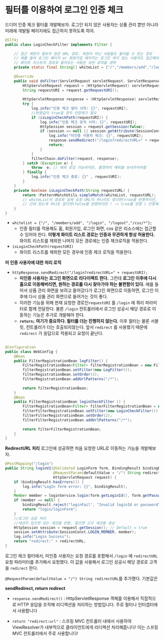# 필터를 이용하여 로그인 인증 체크
드디어 인증 체크 필터를 개발해보자. 로그인 되지 않은 사용자는 상품 관리 뿐만 아니라 미래에 개발될 페이지에도 접근하지 못하도록 하자.
```java
@Slf4j  
public class LoginCheckFilter implements Filter {  
  
    // 접근 제한이 필요치 않은 URL 경로. 회원이 아닌 사람들도 들어올 수 있는 경로  
    // 예를 들어 로그인 페이지 or 회원가입 페이지는 로그인 하지 않는 사용자도 접근해야 하므로, 화이트리스트에 추가.  
    // 화이트 리스트의 경로로 들어오는 사람은 보안 로직을 생략  
    private static final String[] whiteList = {"/","/members/add","/login","/logout","/css/*"};  
  
    @Override  
    public void doFilter(ServletRequest servletRequest, ServletResponse servletResponse, FilterChain filterChain) throws IOException, ServletException {  
        HttpServletRequest request = (HttpServletRequest) servletRequest;  
        String requestURI = request.getRequestURI();  
  
        HttpServletResponse response = (HttpServletResponse) servletResponse;  
        try {  
            log.info("인증 체크 필터 시작: {}", requestURI);  
            //반환값이 true일 경우 인증체크 필요  
            if (isLoginCheckPath(requestURI)) {  
                log.info("인증 체크 로직 시작: {}", requestURI);  
                HttpSession session = request.getSession(false);  
                if (session == null || session.getAttribute(SessionConst.LOGIN_MEMBER) == null) {  
                    log.info("미인증 사용자 체크: {}", requestURI);  
                    response.sendRedirect("/login?redirectURL=" + requestURI);  
                    return;  
                }  
            }  
            filterChain.doFilter(request, response);  
        } catch (Exception e) {  
            throw  e; // 예외 로깅 가능하지만, 톰캣까지 예외를 보내주어야함  
        } finally {  
            log.info("인증 체크 종료: {}" , requestURI);  
        }  
    }  
    private boolean isLoginCheckPath(String requestURL) {  
        return !PatternMatchUtils.simpleMatch(whiteList, requestURL);  
        // whiteList의 경로와 실제 요청 URL이 하나라도 맞다면(true를 반환하지만, ! -> false를 반환), 인증 체크 불필요  
        // 근데 맞는게 하나도 없다면(false를 반환하지만 ! -> true를 반환 ) 인증체크가 필요  
    }  
}
```
- `whitelist = {"/", "/members/add", "/login", "/logout","/css/*"};`
    - 인증 필터를 적용해도 홈, 회원가입, 로그인 화면, css 같은 리소스에는 접근할 수 있어야 한다. **이렇게 화이트 리스트 경로는 인증과 무관하게 항상 허용한다.** 화이트 리스트를 제외한 나머지 모든 경로에는 인증 체크로직을 적용한다.
- `isLoginCheckPath(requestURI)`
  - 화이트 리스트를 제외한 모든 경우에 인증 체크 로직을 적용한다.


**미 인증 사용자에 대한 처리 로직**
- `httpResponse.sendRedirect("/login?redirectURL=" + requestURI);`
    - **미인증 사용자는 로그인 화면으로 리다이렉트 한다.** 그런데 **로그인 이후에 다시 홈으로 이동해버리면, 원하는 경로를 다시 찾아가야 하는 불편함이 있다.** 예를 들어서 상품 관리 화면을 보려고 들어갔다가 로그인 화면으로 이동하면, 로그인 이후에 다시 상품 관리 화면으로 들어가는 것이 좋다.
    - 이러한 기능을 위해 현재 요청한 경로인`requestURI` 를 `/login` 에 쿼리 파라미터로 함께 전달한다. 물론 `/login` 컨트롤러에서 로그인 성공시 해당 경로로 이동하는 기능은 추가로 개발해야 한다.
    - **`return;` 여기가 중요하다. 필터를 더는 진행하지 않는다.** 이후 필터는 물론 서블릿, 컨트롤러가 더는 호출되지않는다. 앞서 `redirect` 를 사용했기 때문에 `redirect` 가 응답으로 적용되고 요청이 끝난다.

```java
  
@Configuration  
public class WebConfig {  
    @Bean  
    public FilterRegistrationBean logFilter() {  
        FilterRegistrationBean<Filter> filterRegistrationBean = new FilterRegistrationBean<>();  
        filterRegistrationBean.setFilter(new LogFilter());  
        filterRegistrationBean.setOrder(1);  
        filterRegistrationBean.addUrlPatterns("/*");  
  
        return filterRegistrationBean;  
    }  
    @Bean  
    public FilterRegistrationBean loginCheckFilter () {  
        FilterRegistrationBean<Filter> filterFilterRegistrationBean = new FilterRegistrationBean<>();  
        filterFilterRegistrationBean.setFilter(new LoginCheckFilter());  
        filterFilterRegistrationBean.setOrder(2);  
        filterFilterRegistrationBean.addUrlPatterns("/*");  
  
        return filterFilterRegistrationBean;  
    }  
}
```

**RedirectURL 처리**
로그인에 성공하면 처음 요청한 URL로 이동하는 기능을 개발해보자.
```java
@PostMapping("/login")  
public String loginV2(@Validated LoginForm form, BindingResult bindingResult,  
                      @RequestParam(defaultValue = "/") String redirectURL,  
                      HttpServletRequest request) {  
    if (bindingResult.hasErrors()) {  
        log.info("LogIn form error: {}", bindingResult);  
    }  
    Member member = loginService.login(form.getLoginId(), form.getPassword());  
    if (member == null) {  
        bindingResult.reject("loginFail", "Invalid loginId or password");  
        return "login/loginForm";  
    }  
    //로그인 성공 처리  
    //세션이 있으면 있는 세션을 반환, 없으면 신규 세션을 생성  
    HttpSession session = request.getSession(); // Default = true  
    session.setAttribute(SessionConst.LOGIN_MEMBER, member);  
    log.info("Login Success");  
    return "redirect:" + redirectURL;  
}
```
로그인 체크 필터에서, 미인증 사용자는 요청 경로를 포함해서 `/login` 에 `redirectURL` 요청 파라미터를 추가해서 요청했다. 이 값을 사용해서 로그인 성공시 해당 경로로 고객을 `redirect` 한다.

`@RequestParam(defaultValue = "/") String redirectURL`를 추가했다. 기본값은

**sendRedirect, return redirect**
- `response.sendRedirect()` : HttpServletResponse 객체를 이용해서 직접적으로 HTTP 응답을 조작해 리디렉션을 처리하는 방법입니다. 주로 필터나 인터셉터에서 사용합니다

- `return "redirect:url"` : 스프링 MVC 컨트롤러 내에서 사용하여 ViewResolver가 내부적으로 클라이언트에게 리디렉션 처리해줍니다! 이는 스프링 MVC 컨트롤러에서 주로 사용합니다!